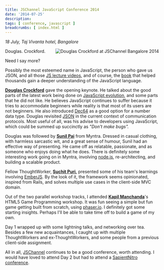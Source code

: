 ```yaml
---
title: JSChannel JavaScript Conference 2014
date: '2014-07-25'
description:
tags: [ conference, javascript ]
breadcrumbs: [ index.html ]
---
```


*18 July, Taj Vivanta hotel, Bangalore*

<img alt="Douglas Crockford at JSChannel Bangalore 2014" src="{{urls.media}}/images/talks/DouglasCrockfordJSChannel2014.jpg" style="float:right; margin: 0px 0px 10px 20px; width: auto">

Douglas. Crockford.

Need I say more?

Possibly the most esteemed name in JavaScript, the person who gave us JSON, and all those [JS lecture videos](http://yuiblog.com/crockford/), and of course, the [book](http://www.amazon.com/exec/obidos/ASIN/0596517742/wrrrldwideweb) that helped thousands gain a deeper understanding of the JavaScript language.

**[Douglas Crockford][]** gave the opening keynote. He talked about the good parts of the latest work being done on [JavaScript evolution](http://en.wikipedia.org/wiki/ECMAScript), and some parts that he did not like. He believes JavaScript continues to suffer because it tries to accommodate beginners while reality is that most of its users are not beginners. He also introduced [Dec64](https://github.com/douglascrockford/DEC64) as a good option for a number data type. Douglas revisited [JSON](http://json.org/) in the current context of communication protocols. Most useful of all, was his advise to developers using JavaScript, which could be summed up succinctly as *"Don't make bugs".*

Douglas was followed by **[Sunil Pai][]** from Myntra. Dressed in casual clothing, with harmless sarcastic wit, and a great sense of humour, Sunil had an effective way of presenting. He came off as relatable, passionate, and as someone who enjoys doing what he does. There is definitely some interesting work going on in Myntra, involving [node.js](http://nodejs.org/), re-architecting, and building a scalable product.

Fellow ThoughtWorker, **[Suchit Puri][],** presented some of his team's learnings involving [EmberJS](http://emberjs.com/). By the look of it, the framework seems opinionated, inspired from Rails, and solves multiple use cases in the client-side MVC domain.

Out of the two parallel workshop tracks, I attended **[Kapil Manchanda][]**'s HTML5 Game Programming workshop. It was fun seeing a simple but fun game getting built from scratch, using [phaser.io](http://phaser.io/). I definitely got some starting insights. Perhaps I'll be able to take time off to build a game of my own.

[Douglas Crockford]: http://www.crockford.com/
[Sunil Pai]: https://twitter.com/threepointone
[Suchit Puri]: https://twitter.com/suchitpuri
[Kapil Manchanda]: https://github.com/kmanchanda

Day 1 wrapped up with some lightning talks, and networking over tea. Besides a few new acquaintances, I caught up with multiple ThoughtWorkers and ex-ThoughtWorkers, and some people from a previous client-side assignment.

All in all, [JSChannel](http://www.jschannel.com/) continues to be a good conference, worth attending. I would have loved to attend Day 2 but had to attend a [SapientNitro conference](sapientnitro-what-s-next-is-now-2014).

